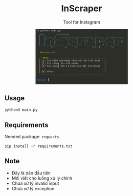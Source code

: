 <div align="center">

# InScraper

Tool for Instagram

<img src="/screenshot/screen_1.png" width="60%">

</div>

## Usage

```
python3 main.py
```

## Requirements
Needed package: ```requests```
```
pip install -r requirements.txt
```

## Note
+ Đây là bản đầu tiên
+ Mới viết cho luồng xử lý chính
+ Chưa xử lý invalid input
+ Chưa xử lý exception

